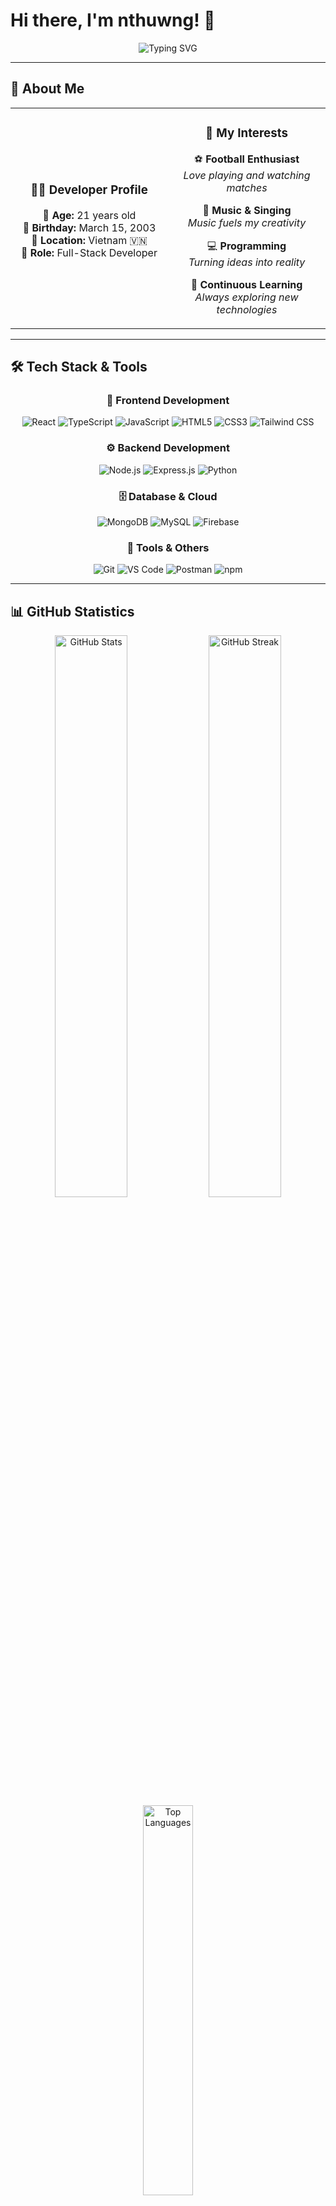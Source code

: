 # Hi there, I'm nthuwng! 👋

<div align="center">
  <img src="https://readme-typing-svg.herokuapp.com?font=Fira+Code&weight=600&size=28&duration=3000&pause=1000&color=00D8FF&center=true&vCenter=true&multiline=true&width=800&height=120&lines=Full-Stack+Developer+from+Vietnam+%F0%9F%87%BB%F0%9F%87%B3;Passionate+about+creating+amazing+web+apps+%F0%9F%9A%80;Always+learning+new+technologies+%F0%9F%8C%B1;Let's+build+something+awesome+together!+%E2%9C%A8" alt="Typing SVG" />
</div>

---

## 🚀 About Me

<div align="center">
  <table>
  <tr>
  <td align="center" width="50%">
  
  ### 👨‍💻 Developer Profile
  
  **🎂 Age:** 21 years old  
  **📅 Birthday:** March 15, 2003  
  **📍 Location:** Vietnam 🇻🇳  
  **💼 Role:** Full-Stack Developer  
  </td>
  <td align="center" width="50%">
  
  ### 🎯 My Interests
  
  ⚽ **Football Enthusiast**  
  *Love playing and watching matches*
  
  🎵 **Music & Singing**  
  *Music fuels my creativity*
  
  💻 **Programming**  
  *Turning ideas into reality*
  
  🌱 **Continuous Learning**  
  *Always exploring new technologies*
  
  </td>
  </tr>
  </table>
</div>

---

## 🛠️ Tech Stack & Tools

<div align="center">

### 🎨 Frontend Development
![React](https://img.shields.io/badge/React-20232A?style=for-the-badge&logo=react&logoColor=61DAFB)
![TypeScript](https://img.shields.io/badge/TypeScript-007ACC?style=for-the-badge&logo=typescript&logoColor=white)
![JavaScript](https://img.shields.io/badge/JavaScript-F7DF1E?style=for-the-badge&logo=javascript&logoColor=black)
![HTML5](https://img.shields.io/badge/HTML5-E34F26?style=for-the-badge&logo=html5&logoColor=white)
![CSS3](https://img.shields.io/badge/CSS3-1572B6?style=for-the-badge&logo=css3&logoColor=white)
![Tailwind CSS](https://img.shields.io/badge/Tailwind_CSS-38B2AC?style=for-the-badge&logo=tailwind-css&logoColor=white)

### ⚙️ Backend Development
![Node.js](https://img.shields.io/badge/Node.js-43853D?style=for-the-badge&logo=node.js&logoColor=white)
![Express.js](https://img.shields.io/badge/Express.js-404D59?style=for-the-badge&logo=express&logoColor=white)
![Python](https://img.shields.io/badge/Python-3776AB?style=for-the-badge&logo=python&logoColor=white)

### 🗄️ Database & Cloud
![MongoDB](https://img.shields.io/badge/MongoDB-4EA94B?style=for-the-badge&logo=mongodb&logoColor=white)
![MySQL](https://img.shields.io/badge/MySQL-00000F?style=for-the-badge&logo=mysql&logoColor=white)
![Firebase](https://img.shields.io/badge/Firebase-039BE5?style=for-the-badge&logo=Firebase&logoColor=white)

### 🔧 Tools & Others
![Git](https://img.shields.io/badge/Git-F05032?style=for-the-badge&logo=git&logoColor=white)
![VS Code](https://img.shields.io/badge/VS_Code-007ACC?style=for-the-badge&logo=visual%20studio%20code&logoColor=white)
![Postman](https://img.shields.io/badge/Postman-FF6C37?style=for-the-badge&logo=postman&logoColor=white)
![npm](https://img.shields.io/badge/npm-CB3837?style=for-the-badge&logo=npm&logoColor=white)

</div>

---

## 📊 GitHub Statistics

<div align="center">
  <img width="48%" src="https://github-readme-stats.vercel.app/api?username=nthuwng&show_icons=true&theme=tokyonight&hide_border=true&count_private=true" alt="GitHub Stats" />
  <img width="48%" src="https://github-readme-streak-stats.herokuapp.com/?user=nthuwng&theme=tokyonight&hide_border=true" alt="GitHub Streak" />
</div>

<div align="center">
  <img width="40%" src="https://github-readme-stats.vercel.app/api/top-langs/?username=nthuwng&layout=compact&theme=tokyonight&hide_border=true&langs_count=8" alt="Top Languages" />
</div>

---

## 📈 Contribution Activity

<div align="center">
  <img src="https://github-readme-activity-graph.vercel.app/graph?username=nthuwng&theme=tokyo-night&hide_border=true&area=true" alt="Activity Graph" />
</div>

---

## 🏆 GitHub Trophies

<div align="center">
  <img src="https://github-profile-trophy.vercel.app/?username=nthuwng&theme=tokyonight&no-frame=true&row=1&column=7" alt="GitHub Trophies" />
</div>

---

## 🌟 Featured Projects

<div align="center">
  <table>
  <tr>
  <td width="50%">
  
  ### 🎯 Project Name 1
  **A brief description of your amazing project**
  
  - 🛠️ **Tech Stack**: React, Node.js, MongoDB
  - ⭐ **Features**: 
    - Feature 1
    - Feature 2
    - Feature 3
  
  [![Live Demo](https://img.shields.io/badge/Live%20Demo-00D8FF?style=for-the-badge&logo=vercel&logoColor=white)](your-demo-link)
  [![Repository](https://img.shields.io/badge/Repository-181717?style=for-the-badge&logo=github&logoColor=white)](your-repo-link)
  
  </td>
  <td width="50%">
  
  ### 🎯 Project Name 2
  **Another awesome project description**
  
  - 🛠️ **Tech Stack**: TypeScript, Express.js, MySQL
  - ⭐ **Features**:
    - Feature 1
    - Feature 2
    - Feature 3
  
  [![Live Demo](https://img.shields.io/badge/Live%20Demo-00D8FF?style=for-the-badge&logo=vercel&logoColor=white)](your-demo-link)
  [![Repository](https://img.shields.io/badge/Repository-181717?style=for-the-badge&logo=github&logoColor=white)](your-repo-link)
  
  </td>
  </tr>
  </table>
</div>

---

## 📫 Let's Connect!

<div align="center">
  
[![Email](https://img.shields.io/badge/Email-D14836?style=for-the-badge&logo=gmail&logoColor=white)](mailto:your-email@example.com)
[![LinkedIn](https://img.shields.io/badge/LinkedIn-0077B5?style=for-the-badge&logo=linkedin&logoColor=white)](https://linkedin.com/in/your-profile)
[![Facebook](https://img.shields.io/badge/Facebook-1877F2?style=for-the-badge&logo=facebook&logoColor=white)](https://facebook.com/your-profile)
[![Instagram](https://img.shields.io/badge/Instagram-E4405F?style=for-the-badge&logo=instagram&logoColor=white)](https://instagram.com/your-profile)

</div>

---

<div align="center">
  <img src="https://komarev.com/ghpvc/?username=nthuwng&style=for-the-badge&color=blueviolet" alt="Profile Views" />
  
  ### 💫 *"Code is like humor. When you have to explain it, it's bad."* 
  
  **Thanks for visiting my profile! Have a great day! 🌟**
</div>

